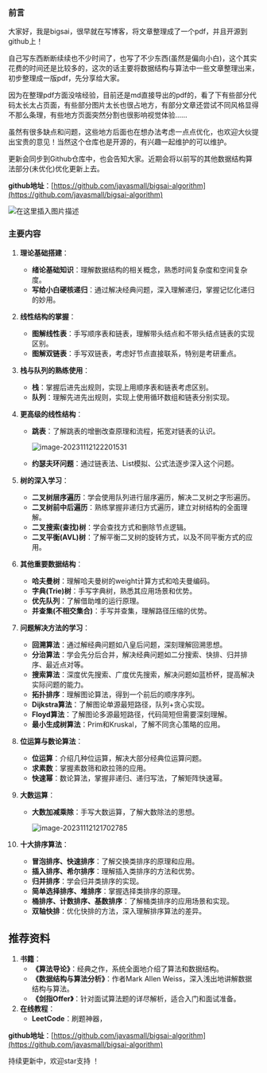 ### 前言
大家好，我是bigsai，很早就在写博客，将文章整理成了一个pdf，并且开源到github上！

自己写东西断断续续也不少时间了，也写了不少东西(虽然是偏向小白)，这个其实花费的时间还是比较多的，这次的话主要将数据结构与算法中一些文章整理出来，初步整理成一版pdf，先分享给大家。

因为在整理pdf方面没啥经验，目前还是md直接导出的pdf的，看了下有些部分代码太长太占页面，有些部分图片太长也很占地方，有部分文章还尝试不同风格显得不那么条理，有些地方页面突然分割也很影响视觉体验……

虽然有很多缺点和问题，这些地方后面也在想办法考虑一点点优化，也欢迎大伙提出宝贵的意见！当然这个仓库也是开源的，有兴趣一起维护的可以维护。


更新会同步到Github仓库中，也会告知大家。近期会将以前写的其他数据结构算法部分(未优化)优化更新上去。

**github地址**：[https://github.com/javasmall/bigsai-algorithm](https://github.com/javasmall/bigsai-algorithm)

![在这里插入图片描述](https://img-blog.csdnimg.cn/f1699ce887514b36950e1b3e6b36f46a.png)
### 主要内容

1. **理论基础搭建**：
   - **绪论基础知识**：理解数据结构的相关概念，熟悉时间复杂度和空间复杂度。
   - **写给小白硬核递归**：通过解决经典问题，深入理解递归，掌握记忆化递归的妙用。

2. **线性结构的掌握**：
   - **图解线性表**：手写顺序表和链表，理解带头结点和不带头结点链表的实现区别。
   - **图解双链表**：手写双链表，考虑好节点直接联系，特别是考研重点。
   
3. **栈与队列的熟练使用**：
   - **栈**：掌握后进先出规则，实现上用顺序表和链表考虑区别。
   - **队列**：理解先进先出规则，实现上使用循环数组和链表分别实现。
   
4. **更高级的线性结构**：
   - **跳表**：了解跳表的增删改查原理和流程，拓宽对链表的认识。
   
     ![image-20231112122201531](https://bigsai.oss-cn-shanghai.aliyuncs.com/img/image-20231112122201531.png)
   
   - **约瑟夫环问题**：通过链表法、List模拟、公式法逐步深入这个问题。
   
5. **树的深入学习**：
   - **二叉树层序遍历**：学会使用队列进行层序遍历，解决二叉树之字形遍历。
   - **二叉树前中后遍历**：熟练掌握非递归方式遍历，建立对树结构的全面理解。
   - **二叉搜索(查找)树**：学会查找方式和删除节点逻辑。
   - **二叉平衡(AVL)树**：了解平衡二叉树的旋转方式，以及不同平衡方式的应用。
   
6. **其他重要数据结构**：
   - **哈夫曼树**：理解哈夫曼树的weight计算方式和哈夫曼编码。
   - **字典(Trie)树**：手写字典树，熟悉其应用场景和优势。
   - **优先队列**：了解借助堆的运行原理。
   - **并查集(不相交集合)**：手写并查集，理解路径压缩的优势。
   
7. **问题解决方法的学习**：
   - **回溯算法**：通过解经典问题如八皇后问题，深刻理解回溯思想。
   - **分治算法**：学会先分后合并，解决经典问题如二分搜索、快排、归并排序、最近点对等。
   - **搜索算法**：深度优先搜索、广度优先搜索，解决问题如蓝桥杯，提高解决实际问题的能力。
   - **拓扑排序**：理解图论算法，得到一个前后的顺序序列。
   - **Dijkstra算法**：了解图论单源最短路径，队列+贪心实现。
   - **Floyd算法**：了解图论多源最短路径，代码简短但需要深刻理解。
   - **最小生成树算法**：Prim和Kruskal，了解不同贪心策略的应用。
   
8. **位运算与数论算法**：
   - **位运算**：介绍几种位运算，解决大部分经典位运算问题。
   - **求素数**：掌握素数筛和欧拉筛的应用。
   - **快速幂**：数论算法，掌握非递归、递归写法，了解矩阵快速幂。
   
9. **大数运算**：
   - **大数加减乘除**：手写大数运算，了解大数除法的思想。
   
     ![image-20231112121702785](https://bigsai.oss-cn-shanghai.aliyuncs.com/img/image-20231112121702785.png)
   
10. **十大排序算法**：
    - **冒泡排序、快速排序**：了解交换类排序的原理和应用。
    - **插入排序、希尔排序**：理解插入类排序的方法和优势。
    - **归并排序**：学会归并类排序的实现。
    - **简单选择排序、堆排序**：掌握选择类排序的原理。
    - **桶排序、计数排序、基数排序**：了解桶类排序的应用场景和实现。
    - **双轴快排**：优化快排的方法，深入理解排序算法的差异。

## 推荐资料

1. **书籍**：
   - **《算法导论》**：经典之作，系统全面地介绍了算法和数据结构。
   - **《数据结构与算法分析》**：作者Mark Allen Weiss，深入浅出地讲解数据结构与算法。
   - **《剑指Offer》**：针对面试算法题的详尽解析，适合入门和面试准备。
2. **在线教程**：
   - **LeetCode**：刷题神器，

**github地址**：[https://github.com/javasmall/bigsai-algorithm](https://github.com/javasmall/bigsai-algorithm)

持续更新中，欢迎star支持 ！
